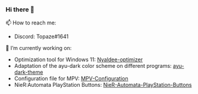 ### Hi there 👋

📫 How to reach me:
- Discord: Topaze#1641

🔭 I’m currently working on:
- Optimization tool for Windows 11: [Nyaldee-optimizer](https://github.com/Nyaldee/Nyaldee-optimizer)
- Adaptation of the ayu-dark color scheme on different programs: [ayu-dark-theme](https://github.com/Nyaldee/ayu-dark-theme)
- Configuration file for MPV: [MPV-Configuration](https://github.com/Nyaldee/MPV-Configuration)
- NieR:Automata PlayStation Buttons: [NieR-Automata-PlayStation-Buttons](https://github.com/Nyaldee/NieR-Automata-PlayStation-Buttons)
